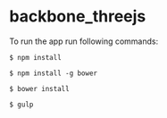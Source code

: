 backbone_threejs
================

To run the app run following commands:

```
$ npm install 
```

```
$ npm install -g bower 
```

```
$ bower install
```

```
$ gulp 
```
